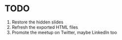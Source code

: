 # TODO

1. Restore the hidden slides
2. Refresh the exported HTML files
3. Promote the meetup on Twitter, maybe LinkedIn too
